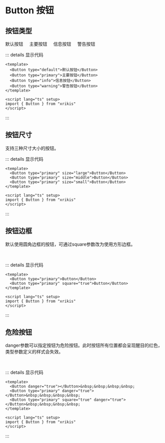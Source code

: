 # Button 按钮

## 按钮类型
<rz-button>默认按钮</rz-button>&nbsp;&nbsp;&nbsp;&nbsp;
<rz-button type="primary">主要按钮</rz-button>&nbsp;&nbsp;&nbsp;&nbsp;
<rz-button type="info">信息按钮</rz-button>&nbsp;&nbsp;&nbsp;&nbsp;
<rz-button type="warning">警告按钮</rz-button>&nbsp;&nbsp;&nbsp;&nbsp;

::: details 显示代码

```vue
<template>
  <Button type="default">默认按钮</Button>
  <Button type="primary">主要按钮</Button>
  <Button type="info">信息按钮</Button>
  <Button type="warning">警告按钮</Button>
</template>

<script lang="ts" setup>
import { Button } from "xrikis"
</script>
```

:::

## 按钮尺寸

支持三种尺寸大小的按钮。
<rz-button type="primary" size="large"></rz-button>&nbsp;&nbsp;&nbsp;&nbsp;
<rz-button type="primary" size="middle"></rz-button>&nbsp;&nbsp;&nbsp;&nbsp;
<rz-button type="primary" size="small"></rz-button>&nbsp;&nbsp;&nbsp;&nbsp;

::: details 显示代码

```vue
<template>
  <Button type="primary" size="large">Button</Button>
  <Button type="primary" size="middle">Button</Button>
  <Button type="primary" size="small">Button</Button>
</template>

<script lang="ts" setup>
import { Button } from "xrikis"
</script>
```

:::

## 按钮边框

默认使用圆角边框的按钮，可通过square参数改为使用方形边框。

<rz-button type="primary"></rz-button>&nbsp;&nbsp;&nbsp;&nbsp;
<rz-button type="primary" square="true"></rz-button>&nbsp;&nbsp;&nbsp;&nbsp;

::: details 显示代码

```vue
<template>
  <Button type="primary">Button</Button>
  <Button type="primary" square="true">Button</Button>
</template>

<script lang="ts" setup>
import { Button } from "xrikis"
</script>
```

:::

## 危险按钮

danger参数可以指定按钮为危险按钮。此时按钮所有位置都会呈现醒目的红色，类型参数定义的样式会失效。

<rz-button danger="true"></rz-button>&nbsp;&nbsp;&nbsp;&nbsp;
<rz-button type="primary" danger="true"></rz-button>&nbsp;&nbsp;&nbsp;&nbsp;
<rz-button type="primary" square="true" danger="true"></rz-button>&nbsp;&nbsp;&nbsp;&nbsp;

::: details 显示代码

```vue
<template>
  <Button danger="true"></Button>&nbsp;&nbsp;&nbsp;&nbsp;
  <Button type="primary" danger="true"></Button>&nbsp;&nbsp;&nbsp;&nbsp;
  <Button type="primary" square="true" danger="true"></Button>&nbsp;&nbsp;&nbsp;&nbsp;
</template>

<script lang="ts" setup>
import { Button } from "xrikis"
</script>
```

:::


